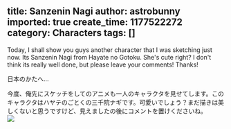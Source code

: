 title: Sanzenin Nagi
author: astrobunny
imported: true
create_time: 1177522272
category: Characters
tags: []
---
Today, I shall show you guys another character that I was sketching just now. Its Sanzenin Nagi from Hayate no Gotoku. She's cute right? I don't think its really well done, but please leave your comments! Thanks!  
  
日本のかたへ...  
  
今度、俺先にスケッチをしてのアニメも一人のキャラクタを見せてします。このキャラクタはハヤテのごとくの三千院ナギです。可愛いでしょう？まだ描きは美しくないと思うですけど、見えましたの後にコメントを置けくださいね。  
 ![](wp-images/old/albums/sketches/hayatesketch.png)

